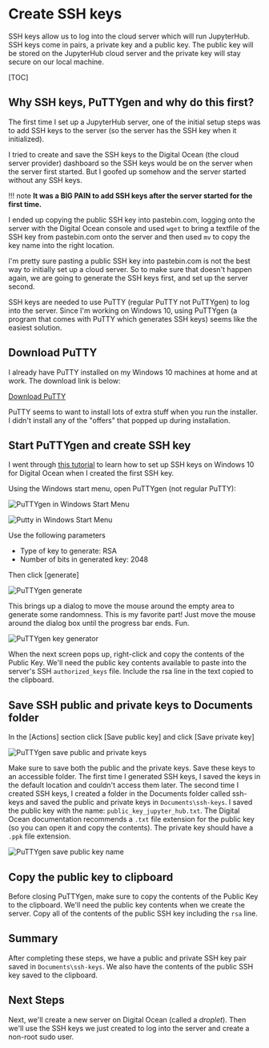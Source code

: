 # Create SSH keys

SSH keys allow us to log into the cloud server which will run JupyterHub. SSH keys come in pairs, a private key and a public key. The public key will be stored on the JupyterHub cloud server and the private key will stay secure on our local machine. 

[TOC]

## Why SSH keys, PuTTYgen and why do this first?

The first time I set up a JupyterHub server, one of the initial setup steps was to add SSH keys to the server (so the server has the SSH key when it initialized). 

I tried to create and save the SSH keys to the Digital Ocean (the cloud server provider) dashboard so the SSH keys would be on the server when the server first started. But I goofed up somehow and the server started without any SSH keys. 

!!! note
    **It was a BIG PAIN to add SSH keys after the server started for the first time.** 

I ended up copying the public SSH key into pastebin.com, logging onto the server with the Digital Ocean console and used ```wget``` to bring a textfile of the SSH key from pastebin.com onto the server and then used ```mv``` to copy the key name into the right location.

I'm pretty sure pasting a public SSH key into pastebin.com is not the best way to initially set up a cloud server. So to make sure that doesn't happen again, we are going to generate the SSH keys first, and set up the server second. 

SSH keys are needed to use PuTTY (regular PuTTY not PuTTYgen) to log into the server. Since I'm working on Windows 10, using PuTTYgen (a program that comes with PuTTY which generates SSH keys) seems like the easiest solution. 

## Download PuTTY

I already have PuTTY installed on my Windows 10 machines at home and at work. The download link is below:

[Download PuTTY](https://www.putty.org/)

PuTTY seems to want to install lots of extra stuff when you run the installer. I didn't install any of the "offers" that popped up during installation.

## Start PuTTYgen and create SSH key

I went through [this tutorial](https://www.digitalocean.com/community/tutorials/how-to-use-ssh-keys-with-putty-on-digitalocean-droplets-windows-users) to learn how to set up SSH keys on Windows 10 for Digital Ocean when I created the first SSH key.

Using the Windows start menu, open PuTTYgen (not regular PuTTY):

![PuTTYgen in Windows Start Menu](images/puttygen_in_start_menu.png)

![Putty in Windows Start Menu](images/puttygen_key_generator.png)

Use the following parameters

 * Type of key to generate: RSA
 * Number of bits in generated key: 2048

Then click [generate]

![PuTTYgen generate](images/puttygen_generate.png)

This brings up a dialog to move the mouse around the empty area to generate some randomness. This is my favorite part! Just move the mouse around the dialog box until the progress bar ends. Fun.

![PuTTYgen key generator](images/puttygen_key_generator.png)

When the next screen pops up, right-click and copy the contents of the Public Key. We'll need the public key contents available to paste into the server's SSH ```authorized_keys``` file. Include the rsa line in the text copied to the clipboard.

## Save SSH public and private keys to Documents folder

In the [Actions] section click [Save public key] and click [Save private key]

![PuTTYgen save public and private keys](images/puttygen_save_public_private_key.png)

Make sure to save both the public and the private keys. Save these keys to an accessible folder. The first time I generated SSH keys, I saved the keys in the default location and couldn't access them later. The second time I created SSH keys, I created a folder in the Documents folder called ssh-keys and saved the public and private keys in ```Documents\ssh-keys```. I saved the public key with the name: ```public_key_jupyter_hub.txt```. The Digital Ocean documentation recommends a ```.txt``` file extension for the public key (so you can open it and copy the contents). The private key should have a ```.ppk``` file extension.

![PuTTYgen save public key name](images/puttygen_public_key_save_name.png)

## Copy the public key to clipboard

Before closing PuTTYgen, make sure to copy the contents of the Public Key to the clipboard. We'll need the public key contents when we create the server. Copy all of the contents of the public SSH key including the ```rsa``` line. 

## Summary

After completing these steps, we have a public and private SSH key pair saved in ```Documents\ssh-keys```. We also have the contents of the public SSH key saved to the clipboard.

## Next Steps

Next, we'll create a new server on Digital Ocean (called a _droplet_). Then we'll use the SSH keys we just created to log into the server and create a non-root sudo user.

<br>
